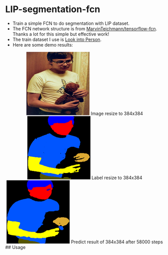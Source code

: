 # LIP-segmentation-fcn
* Train a simple FCN to do segmentation with LIP dataset.
* The FCN network structure is from [MarvinTeichmann/tensorflow-fcn](https://github.com/MarvinTeichmann/tensorflow-fcn). Thanks a lot for this simple but effective work!
* The train dataset I use is [Look into Person](http://www.sysu-hcp.net/lip/). 
* Here are some demo results:
<center>
	<img src="https://github.com/Alexis97/LIP-segmentation-fcn/blob/master/demos/image/image_58000_2.png" height = 200>
	Image resize to 384x384
</center>

<center>
	<img src="https://github.com/Alexis97/LIP-segmentation-fcn/blob/master/demos/label/label_58000_2.png" height = 200>
	Label resize to 384x384
</center>

<center>
	<img src="https://github.com/Alexis97/LIP-segmentation-fcn/blob/master/demos/predict/predict_58000_2.png" height = 200>
	Predict result of 384x384 after 58000 steps
</center>
## Usage

